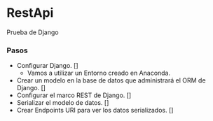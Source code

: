 # RestApi
Prueba de Django

### Pasos

 - Configurar Django. []
   - Vamos a utilizar un Entorno creado en Anaconda.
 - Crear un modelo en la base de datos que administrará el ORM de Django. []
 - Configurar el marco REST de Django. []
 - Serializar el modelo de datos. []
 - Crear Endpoints URI para ver los datos serializados. []

